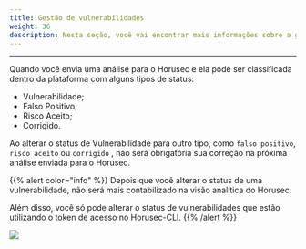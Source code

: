 ```yaml
---
title: Gestão de vulnerabilidades
weight: 36
description: Nesta seção, você vai encontrar mais informações sobre a gestão de vulnerabilidades.
---
```


---

Quando você envia uma análise para o Horusec e ela pode ser classificada dentro da plataforma com alguns tipos de status:

* Vulnerabilidade;
* Falso Positivo;
* Risco Aceito;
* Corrigido.

Ao alterar o status de Vulnerabilidade para outro tipo, como `falso positivo`, `risco aceito` ou `corrigido` , não será obrigatória sua correção na próxima análise enviada para o Horusec.

{{% alert color="info" %}}
Depois que você alterar o status de uma vulnerabilidade, não será mais contabilizado na visão analítica do Horusec.  
  
Além disso, você só pode alterar o status de vulnerabilidades que estão utilizando o token de acesso no Horusec-CLI.
{{% /alert %}}

![](/docs/en/references/manager/vulnerabilities-management/1-vulnerability-management.gif)
